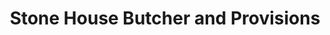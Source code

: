 ---
title: "Stone House Butcher and Provisions"
url: /farmington/stone-house-butcher-and-provisions/
shop: butcher
---